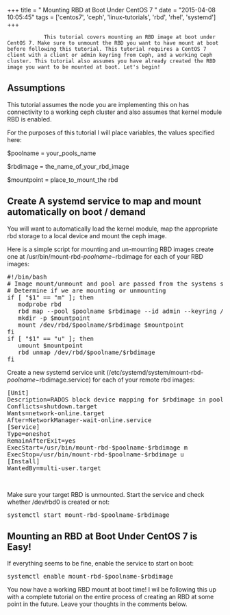 +++
title = "				Mounting RBD at Boot Under CentOS 7		"
date = "2015-04-08 10:05:45"
tags = ['centos7', 'ceph', 'linux-tutorials', 'rbd', 'rhel', 'systemd']
+++


				This tutorial covers mounting an RBD image at boot under CentOS 7. Make sure to unmount the RBD you want to have mount at boot before following this tutorial. This tutorial requires a CentOS 7 client with a client or admin keyring from Ceph, and a working Ceph cluster. This tutorial also assumes you have already created the RBD image you want to be mounted at boot. Let's begin!
<h2>Assumptions</h2>
This tutorial assumes the node you are implementing this on has connectivity to a working ceph cluster and also assumes that kernel module RBD is enabled.

For the purposes of this tutorial I will place variables, the values specified here:

$poolname = your_pools_name

$rbdimage = the_name_of_your_rbd_image

$mountpoint = place_to_mount_the rbd
<h2>Create A systemd service to map and mount automatically on boot / demand</h2>
You will want to automatically load the kernel module, map the appropriate rbd storage to a local device and mount the ceph image.

Here is a simple script for mounting and un-mounting RBD images create one at /usr/bin/mount-rbd-$poolname-$rbdimage for each of your RBD images:
<pre class="lang:default decode:true " title="Script for mounting and unmoutning RBD Images">#!/bin/bash
# Image mount/unmount and pool are passed from the systems service as arguments
# Determine if we are mounting or unmounting
if [ "$1" == "m" ]; then
   modprobe rbd
   rbd map --pool $poolname $rbdimage --id admin --keyring /etc/ceph/ceph.client.admin.keyring
   mkdir -p $mountpoint
   mount /dev/rbd/$poolname/$rbdimage $mountpoint
fi
if [ "$1" == "u" ]; then
   umount $mountpoint
   rbd unmap /dev/rbd/$poolname/$rbdimage
fi</pre>
Create a new systemd service unit (/etc/systemd/system/mount-rbd-$poolname-$rbdimage.service) for each of your remote rbd images:
<pre class="lang:default decode:true" title="Create a systemd script for mounting an RBD at boot">[Unit]
Description=RADOS block device mapping for $rbdimage in pool $poolname"
Conflicts=shutdown.target
Wants=network-online.target
After=NetworkManager-wait-online.service
[Service]
Type=oneshot
RemainAfterExit=yes
ExecStart=/usr/bin/mount-rbd-$poolname-$rbdimage m
ExecStop=/usr/bin/mount-rbd-$poolname-$rbdimage u
[Install]
WantedBy=multi-user.target</pre>
&nbsp;

Make sure your target RBD is unmounted. Start the service and check whether /dev/rbd0 is created or not:
<pre class="lang:default decode:true " title="Test your systemd service">systemctl start mount-rbd-$poolname-$rbdimage</pre>
<h2>Mounting an RBD at Boot Under CentOS 7 is Easy!</h2>
If everything seems to be fine, enable the service to start on boot:
<pre class="lang:default decode:true" title="Enable your service at boot">systemctl enable mount-rbd-$poolname-$rbdimage</pre>
You now have a working RBD mount at boot time! I wil be following this up with a complete tutorial on the entire process of creating an RBD at some point in the future. Leave your thoughts in the comments below.		